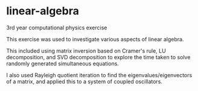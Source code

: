 # linear-algebra
3rd year computational physics exercise

This exercise was used to investigate various aspects of linear algebra. 

This included using matrix inversion based on Cramer's rule, LU decomposition, and SVD decomposition to explore the time taken to solve randomly generated simultaneous equations.

I also used Rayleigh quotient iteration to find the eigenvalues/eigenvectors of a matrix, and applied this to a system of coupled oscillators.
